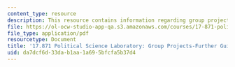 ```yaml
---
content_type: resource
description: This resource contains information regarding group projects-further guidance
file: https://ol-ocw-studio-app-qa.s3.amazonaws.com/courses/17-871-political-science-laboratory-spring-2012/da7dcf6d33dab1aa1a695bfcfa5b37d4_MIT17_871S12_GrpGuidance.pdf
file_type: application/pdf
resourcetype: Document
title: '17.871 Political Science Laboratory: Group Projects-Further Guidance'
uid: da7dcf6d-33da-b1aa-1a69-5bfcfa5b37d4
---
```

